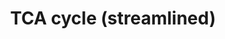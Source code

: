 ---
annotations:
- type: Pathway Ontology
  value: citric acid cycle pathway
authors:
- Gsu
- MaintBot
- Eweitz
description: This pathway is modified from the TCA Cycle [http://wikipathways.org/index.php/Pathway:WP434]
  pathway. It streamlines and simplifies the pathway by removing the Glycolysis component.
last-edited: 2021-05-25
organisms:
- Mus musculus
redirect_from:
- /index.php/Pathway:WP3587
- /instance/WP3587
schema-jsonld:
- '@context': https://schema.org/
  '@id': https://wikipathways.github.io/pathways/WP3587.html
  '@type': Dataset
  creator:
    '@type': Organization
    name: WikiPathways
  description: This pathway is modified from the TCA Cycle [http://wikipathways.org/index.php/Pathway:WP434]
    pathway. It streamlines and simplifies the pathway by removing the Glycolysis
    component.
  keywords:
  - Isocitrate
  - alpha-Ketoglutarate
  - Electron Transport Chain
  - Idh2
  - Succinate
  - Idh3g
  - Sdhb
  - Sucla2
  - Dld
  - Mdh2
  - Suclg1
  - Sdhc
  - Sdha
  - Suclg2
  - Acetyl-CoA
  - Aco2
  - Succinyl-CoA
  - Oxaloacetate
  - Mdh1
  - Sdhd
  - Degradation of Fatty Acids Containing an Even Number of Carbons
  - Fumarate
  - Fatty Acid Synthesis
  - Idh3b
  - Dlst
  - Cs
  - Gluconeogenesis
  - Citrate
  - Fh1
  - Idh3a
  - Ogdh
  - Malate
  license: CC0
  name: TCA cycle (streamlined)
seo: CreativeWork
title: TCA cycle (streamlined)
wpid: WP3587
---